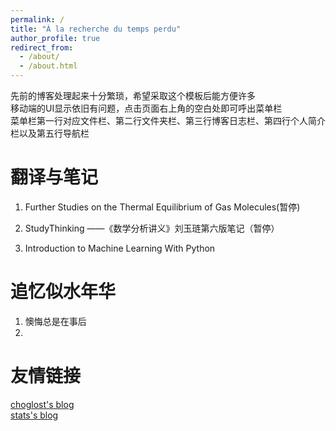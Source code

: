 ```yaml
---
permalink: /
title: "À la recherche du temps perdu"
author_profile: true
redirect_from: 
  - /about/
  - /about.html
---
```


先前的博客处理起来十分繁琐，希望采取这个模板后能方便许多  
移动端的UI显示依旧有问题，点击页面右上角的空白处即可呼出菜单栏  
菜单栏第一行对应文件栏、第二行文件夹栏、第三行博客日志栏、第四行个人简介栏以及第五行导航栏  

翻译与笔记
======
1. Further Studies on the Thermal Equilibrium of Gas Molecules(暂停)  

1. StudyThinking ——《数学分析讲义》刘玉琏第六版笔记（暂停）

1. Introduction to Machine Learning With Python

追忆似水年华
======
1. 懊悔总是在事后
1. 

友情链接
======
[choglost's blog](https://choglost.github.io/)  
[stats's blog](https://blogs.statsschools.top/)
